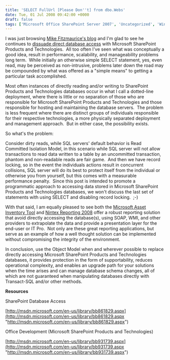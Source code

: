 ```yaml
---
title: 'SELECT FullUrl [Please Don''t] from dbo.Webs'
date: Tue, 01 Jul 2008 09:42:00 +0000
draft: false
tags: ['Microsoft Office SharePoint Server 2007', 'Uncategorized', 'Windows SharePoint Services 3.0']
---
```


I was just browsing [Mike Fitzmaurice's blog](http://mikefitzmaurice.wordpress.com/) and I'm glad to see he continues to [dissuade direct database access](http://blogs.msdn.com/mikefitz/archive/2005/04/01/404802.aspx) with Microsoft SharePoint Products and Technologies.  All too often I've seen what was conceptually a good idea, result in performance, scalability, and manageability problems long term.  While initially an otherwise simple SELECT statement, yes, even read, may be perceived as non-intrusive, problems later down the road may be compounded by what was offered as a "simple means" to getting a particular task accomplished.

Most often instances of directly reading and/or writing to SharePoint Products and Technologies databases occur in what I call a dotted-line deployment, where there is little or no separation of those who are responsible for Microsoft SharePoint Products and Technologies and those responsible for hosting and maintaining the database servers.  The problem is less frequent where there are distinct groups of individuals responsible for their respective technologies, a more physically separated deployment and management approach.  But in either case, the possibility exists.

So what's the problem:

Consider dirty reads, while SQL servers' default behavior is Read Committed Isolation Model, in this scenario while SQL server will not allow transactions to read data written to a table by an uncommitted transaction, phantom and non-readable reads are fair game.  And then we have record locking, so in the event the individuals actions result in concurrent collisions, SQL server will do its best to protect itself from the individual or otherwise you from yourself, but this comes with a measurable performance penalty.  Since this post is intended to promote a programmatic approach to accessing data stored in Microsoft SharePoint Products and Technologies databases, we won't discuss the last set of statements with using SELECT and disabling record locking.  ;-)

With that said, I am equally pleased to see both the [Microsoft Asset Inventory Tool](http://go.microsoft.com/fwlink/?LinkID=103035) and [Nintex Reporting 2008](http://www.nintex.com/Nproducts/Reporting.aspx) offer a robust reporting solution that avoid directly accessing the database(s), using SOAP, WMI, and other providers to extrapolate the data and provide a presentation layer for the end-user or IT Pro.  Not only are these great reporting applications, but serve as an example of how a well thought solution can be implemented without compromising the integrity of the environment.

In conclusion, use the Object Model when and wherever possible to replace directly accessing Microsoft SharePoint Products and Technologies databases, it provides protection in the form of supportability, reduces operational complexity, and enables an upgrade path for your solutions when the time arises and can manage database schema changes, all of which are not guaranteed when manipulating databases directly with Transact-SQL and/or other methods.

**Resources**

SharePoint Database Access

[http://msdn.microsoft.com/en-us/library/bb861829.aspx](http://msdn.microsoft.com/en-us/library/bb861829.aspx "http://msdn.microsoft.com/en-us/library/bb861829.aspx")

Office Development (Microsoft SharePoint Products and Technologies)

[http://msdn.microsoft.com/en-us/library/bb931739.aspx](http://msdn.microsoft.com/en-us/library/bb931739.aspx "http://msdn.microsoft.com/en-us/library/bb931739.aspx")